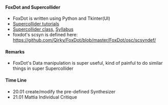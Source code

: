 #### FoxDot and Supercollider
- FoxDot is written using Python and Tkinter(UI)
- [Supercollider tutorials](https://www.youtube.com/watch?v=yRzsOOiJ_p4)
- [Supercollider class](https://www.youtube.com/watch?v=QyAsr4FSJKs), [Syllabus](https://uofi.app.box.com/s/dw9sxedm8czj3wk2t3howw15lf8fepul)
- foxdot's scsyn is defined here: https://github.com/Qirky/FoxDot/blob/master/FoxDot/osc/scsyndef/

#### Remarks
- FoxDot's Data manipulation is super useful, kind of painful to do similar things in super Supercollider

#### Time Line
- 20.01 create/modify the pre-defined Synthesizer
- 21.01 Mattia Individual Critique
